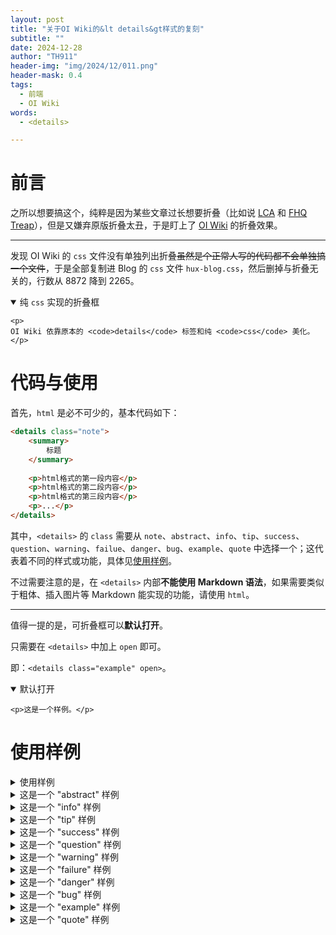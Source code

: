 ```yaml
---
layout: post
title: "关于OI Wiki的&lt details&gt样式的复刻"
subtitle: ""
date: 2024-12-28
author: "TH911"
header-img: "img/2024/12/011.png"
header-mask: 0.4
tags:
  - 前端
  - OI Wiki
words:
  - <details>

---
```


# 前言

之所以想要搞这个，纯粹是因为某些文章过长想要折叠（比如说 [LCA](/2024/10/20/2/) 和 [FHQ Treap](/2024/11/21/5/)），但是又嫌弃原版折叠太丑，于是盯上了 [OI Wiki](https://oi-wiki.org) 的折叠效果。

***

发现 OI Wiki 的 `css` 文件没有单独列出折叠~~虽然是个正常人写的代码都不会单独搞一个文件~~，于是全部复制进 Blog 的 `css` 文件 `hux-blog.css`，然后删掉与折叠无关的，行数从 $8872$ 降到 $2265$。

<details class="info" open>
    <summary>纯 <code>css</code> 实现的折叠框</summary>

    <p>
    OI Wiki 依靠原本的 <code>details</code> 标签和纯 <code>css</code> 美化。
    </p>
</details>



# 代码与使用

首先，`html` 是必不可少的，基本代码如下：

```html
<details class="note">
    <summary>
        标题
    </summary>
    
    <p>html格式的第一段内容</p>
    <p>html格式的第二段内容</p>
    <p>html格式的第三段内容</p>
    <p>...</p>
</details>
```

其中，`<details>` 的 `class` 需要从 `note`、`abstract`、`info`、`tip`、`success`、`question`、`warning`、`failue`、`danger`、`bug`、`example`、`quote` 中选择一个；这代表着不同的样式或功能，具体见[使用样例](#使用样例)。

不过需要注意的是，在 `<details>` 内部**不能使用 Markdown 语法**，如果需要类似于粗体、插入图片等 Markdown 能实现的功能，请使用 `html`。

***

值得一提的是，可折叠框可以**默认打开**。

只需要在 `<details>` 中加上 `open` 即可。

即：`<details class="example" open>`。

<details class="example" open>
    <summary>默认打开</summary>
    
    <p>这是一个样例。</p>
</details>



# 使用样例


<details class="example">
    <summary>
        使用样例
    </summary>

    <details class="note">
    <summary>
        这是一个 "note" 样例
    </summary>
    
    <p>这是一个<b>笔记</b>。</p>
</details>

<details class="abstract">
    <summary>
        这是一个 "abstract" 样例
    </summary>

    <p>这是一个<b>信息摘要</b>。</p>
</details>

<details class="info">
    <summary>
        这是一个 "info" 样例
    </summary>

    <p>这是一个<b>信息补充</b>。</p>
</details>

<details class="tip">
    <summary>
        这是一个 "tip" 样例
    </summary>

    <p>这是一个<b>提示</b>。</p>
</details>

<details class="success">
    <summary>
        这是一个 "success" 样例
    </summary>

    <p>这是一个<b>成功</b>。</p>
</details>

<details class="question">
    <summary>
        这是一个 "question" 样例
    </summary>

    <p>这是一个<b>问题</b>。</p>
</details>

<details class="warning">
    <summary>
        这是一个 "warning" 样例
    </summary>

    <p>这是一个<b>警告</b>。</p>
</details>

<details class="failure">
    <summary>
        这是一个 "failure" 样例
    </summary>

    <p>这是一个<b>错误提醒</b>。</p>
</details>

<details class="danger">
    <summary>
        这是一个 "danger" 样例
    </summary>

    <p>这是一个<b>危险提醒</b>。</p>
</details>

<details class="bug">
    <summary>
        这是一个 "bug" 样例
    </summary>

    <p>这是一个<b>漏洞提醒</b>。</p>
</details>

<details class="example">
    <summary>
        这是一个 "example" 样例
    </summary>

    <p>这是一个<b>样例</b>。</p>
</details>

<details class="quote">
    <summary>
        这是一个 "quote" 样例
    </summary>

    <p>这是一个<b>引用</b>。</p>
</details>

</details>
